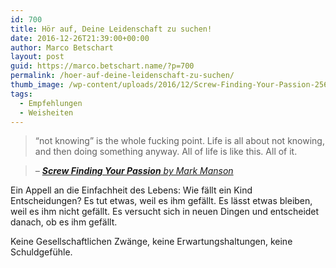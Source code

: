 ```yaml
---
id: 700
title: Hör auf, Deine Leidenschaft zu suchen!
date: 2016-12-26T21:39:00+00:00
author: Marco Betschart
layout: post
guid: https://marco.betschart.name/?p=700
permalink: /hoer-auf-deine-leidenschaft-zu-suchen/
thumb_image: /wp-content/uploads/2016/12/Screw-Finding-Your-Passion-256x256.jpg
tags:
  - Empfehlungen
  - Weisheiten
---
```

> “not knowing” is the whole fucking point. Life is all about not knowing, and then doing something anyway. All of life is like this. All of it.
  
>  <cite>&#8211; <a href="https://markmanson.net/passion" target="_blank"><strong>Screw Finding Your Passion</strong> by Mark Manson</a></cite>

Ein Appell an die Einfachheit des Lebens: Wie fällt ein Kind Entscheidungen? Es tut etwas, weil es ihm gefällt. Es lässt etwas bleiben, weil es ihm nicht gefällt. Es versucht sich in neuen Dingen und entscheidet danach, ob es ihm gefällt.

<p dir="auto">
  Keine Gesellschaftlichen Zwänge, keine Erwartungshaltungen, keine Schuldgefühle.
</p>